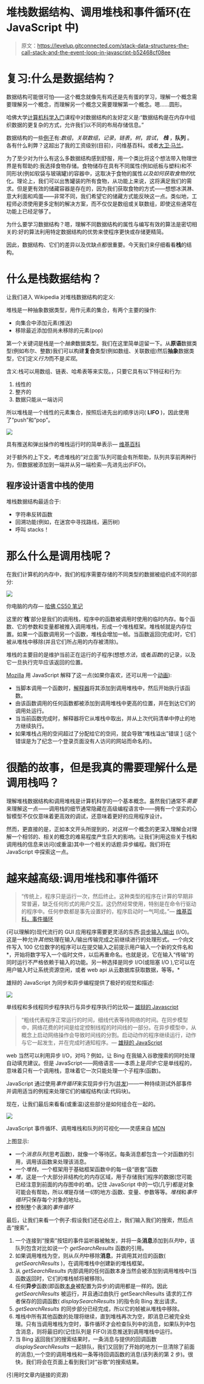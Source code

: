 # 堆栈数据结构、调用堆栈和事件循环(在 JavaScript 中)

> 原文：<https://levelup.gitconnected.com/stack-data-structures-the-call-stack-and-the-event-loop-in-javascript-b52468cf08ee>

# 复习:什么是数据结构？

数据结构可能很可怕——这个概念就像先有鸡还是先有蛋的学习，理解一个概念需要理解另一个概念，而理解另一个概念又需要理解第一个概念。嗯……圆形。

哈佛大学[计算机科学入门](https://cs50.harvard.edu/)课程中对数据结构的友好定义是:“数据结构是在内存中组织数据的更复杂的方式，允许我们以不同的布局存储信息。”

数据结构的一些[例子](https://en.wikipedia.org/wiki/Data_structure)有:*数组*，*关联数组*，*记录*，*链表*，*树*，*尝试*， ***栈*** ，**队列** 。各有什么利弊？这超出了我的工资级别(目前)，问维基百科。或者[大卫·马兰](https://cs.harvard.edu/malan/)。

为了至少对为什么有这么多数据结构感到舒服，用一个类比将这个想法带入物理世界是有帮助的:我选择食物存储。食物储存在具有不同属性(例如纸板与塑料)和不同形状(例如软袋与玻璃罐)的容器中，这取决于食物的属性*以及如何获取食物的*优化。理论上，我们可以出售罐装的所有食物，从功能上来说，这将满足我们的需求。但是更有效的储藏容器是存在的，因为我们获取食物的方式——想想冰淇淋、意大利面和鸡蛋——非常不同，我们希望它的储藏方式能反映这一点。类似地，工程师必须使用更多定制的解决方案，而不仅仅是数组或关联数组，即使这些通常在功能上已经足够了。

为什么要学习数据结构？嗯，理解不同数据结构的属性与编写有效的算法是密切相关的:好的算法利用特定数据结构的优势来使程序更快或存储更精简。

因此，数据结构、它们的差异以及优缺点都很重要。今天我们来仔细看看**栈**的结构。

# 什么是栈数据结构？

让我们进入 Wikipedia 对堆栈数据结构的定义:

堆栈是一种抽象数据类型，用作元素的集合，有两个主要的操作:

*   向集合中添加元素(推送)
*   移除最近添加但尚未移除的元素(pop)

第一个关键词是栈是一个*抽象*数据类型。我们在这里简单逗留一下。从**原语**数据类型(例如布尔、整数)我们可以构建**复合**类型(例如数组、关联数组)然后**抽象**数据类型，它们定义*行为*而不是*实现*。

含义:栈可以用数组、链表、哈希表等来实现。，只要它具有以下特征和行为:

1.  线性的
2.  整齐的
3.  数据只能从一端访问

所以堆栈是一个线性的元素集合，按照后进先出的顺序访问( **LIFO** )，因此使用了“push”和“pop”。

![](img/e720a9d3ce00b7312e45dca4a85a29c4.png)

具有推送和弹出操作的堆栈运行时的简单表示— [维基百科](https://en.wikipedia.org/wiki/Stack_%28abstract_data_type%29)

对于额外的上下文，考虑堆栈的“对立面”队列可能会有所帮助，队列共享前两种行为，但数据被添加到一端并从另一端检索—先进先出(FIFO)。

## 程序设计语言中栈的使用

堆栈数据结构最适合于:

*   字符串反转函数
*   回溯功能(例如，在迷宫中寻找路线，遍历树)
*   呼叫 stacks！

# 那么什么是调用栈呢？

在我们计算机的内存中，我们的程序需要存储的不同类型的数据被组织成不同的部分:

![](img/723dd6504e2f070db61a408aa0badd7b.png)

你电脑的内存— [哈佛 CS50 笔记](https://cs50.harvard.edu/)

这里的'**栈**'部分是我们的调用栈，程序中的函数被调用时使用的临时内存。每个函数、它的参数和变量都被推入调用堆栈，形成一个堆栈框架。堆栈帧就是内存位置。如果一个函数调用另一个函数，堆栈会增加一帧。当函数返回(完成)时，它们被从堆栈中移除(并且它们所占用的内存被清除)。

堆栈的主要目的是维护当前正在运行的子程序(想想*方法*，或者*函数*)的记录，以及它一旦执行完毕应该返回的位置。

[Mozilla](https://developer.mozilla.org/en-US/docs/Glossary/Call_Stack) 用 JavaScript 解释了这一点(如果你喜欢，还可以用一个[动画](https://felixgerschau.com/javascript-event-loop-call-stack/)):

*   当脚本调用一个函数时，[解释器](https://en.wikipedia.org/wiki/Interpreted_language)将其添加到调用堆栈中，然后开始执行该函数。
*   由该函数调用的任何函数都被添加到调用堆栈中更高的位置，并在到达它们的调用处运行。
*   当当前函数完成时，解释器将它从堆栈中取出，并从上次代码清单中停止的地方继续执行。
*   如果堆栈占用的空间超过了分配给它的空间，就会导致“堆栈溢出”错误 [1](https://docs.google.com/document/d/1uF_T0nXlOn51MuX4WEp5ZYzB_NQzrpaaO04CKf3zbZ0/edit#heading=h.lyw97jhob1m3) (这个错误是为了纪念一个登录页面没有人访问的网站而命名的)。

# 很酷的故事，但是我真的需要理解什么是调用栈吗？

理解堆栈数据结构和调用堆栈是计算机科学的一个基本概念。虽然我们通常不*需要*来理解这一点——调用栈的细节通常隐藏在高级编程语言中——拥有一个坚实的心智模型不仅仅意味着更高效的调试，还意味着更好的应用程序设计。

然而，更直接的是，正如本文开头所提到的，对这样一个概念的更深入理解会对理解一个相邻的、相关的概念的难易程度产生巨大的影响。让我们利用这些关于栈和调用栈的信息来访问(或重温)其中一个相关的话题:异步编程。我们将在 JavaScript 中探索这一点。

# 越来越高级:调用堆栈和事件循环

> “传统上，程序只是运行一次，然后终止。这种类型的程序在计算的早期非常普遍，缺乏任何形式的用户交互。这仍然经常使用，特别是在命令行驱动的程序中。任何参数都是事先设置好的，程序启动时一气呵成。”— [维基百科，事件循环](https://en.wikipedia.org/wiki/Event_loop)

(可以理解的)现代流行的 GUI 应用程序需要更灵活的东西:[异步输入/输出](https://en.wikipedia.org/wiki/Asynchronous_I/O) (I/O)。这是一种允许*其他*处理在输入/输出传输完成之前继续进行的处理形式。一个向文件写入 100 亿位数字的程序可以在提交输入之前提示用户输入一个新的文件名和*，开始将数字写入一个临时文件，以后再重命名。也就是说，它在输入“传输”的同时运行不严格依赖于输入的功能。另一种选择是同步 I/O(或阻塞 I/O ),它可以在用户输入时让系统资源空闲，或者 web api 从云数据库获取数据，等等。*

雄辩的 JavaScript 为同步和异步编程提供了极好的视觉和描述:

![](img/296b135e8080ee3b5567930184d8dbf3.png)

单线程和多线程同步程序执行与异步程序执行的比较— [雄辩的 Javascript](https://eloquentjavascript.net/11_async.html)

> “粗线代表程序正常运行的时间，细线代表等待网络的时间。在同步模型中，网络花费的时间是给定控制线程的时间线的一部分。在异步模型中，从概念上启动网络操作会导致时间线的分割。启动动作的程序继续运行，动作与它一起发生，并在完成时通知程序。— [雄辩的 JavaScript](https://eloquentjavascript.net/11_async.html)

web 当然可以利用异步 I/O，对吗？例如，让 Bing 在我输入谷歌搜索的同时处理自动填充建议。但是 JavaScript——网络语言——本质上是*同步*:它是单线程的，意味着只有一个调用栈，意味着它一次只能处理一个子程序(函数)。

JavaScript 通过使用*事件循环*来实现异步行为([并发](https://web.mit.edu/6.005/www/fa14/classes/17-concurrency/))——一种持续测试外部事件并调用适当的例程来处理它们的编程结构(读:代码块)。

现在，让我们最后来看看(或重温)这些部分是如何组合在一起的。

![](img/96ef2defc2551e66f51acca7e7640059.png)

JavaScript 事件循环、调用堆栈和队列的可视化——灵感来自 [MDN](https://developer.mozilla.org/en-US/docs/Web/JavaScript/EventLoop)

上图显示:

*   一个*消息队列*(思考函数)，就像一个等待区。每条消息都包含一个对函数的引用，调用该函数来处理该消息。
*   一个*堆栈*，一个框架用于基础框架函数中的每一级“嵌套”函数
*   *堆*，这是一个大部分非结构化的内存区域，用于存储我们程序的数据(您可能已经注意到前面的内存图中的*堆*)。记住 JavaScript 中的一切(几乎)都是对象可能会有帮助，所以*堆*是存储*一切*的地方:函数、变量、参数等等。*堆栈*和*事件循环*只保存每个对象的地址。
*   控制整个表演的*事件循环*

最后，让我们来看一个例子:假设我们还在必应上，我们输入我们的搜索，然后点击“搜索”。

1.  一个连接到“搜索”按钮的事件监听器被触发，并将一条**消息**添加到*队列*中，该队列包含对比如说一个 *getSearchResults* 函数的引用。
2.  如果调用堆栈为空，则从*队列*中移除**消息**，并调用其对应的函数( *getSearchResults* )，在调用堆栈中创建新的堆栈框架。
3.  从 *getSearchResults* 内部调用的任何函数本身当然会被添加到调用堆栈中(当函数返回时，它们的堆栈帧将被移除)。
4.  任何**异步**函数(即函数[本身](https://stackoverflow.com/questions/9516900/how-can-i-create-an-asynchronous-function-in-javascript)被配置为异步)的调用都是一样的。因此 *getSearchResults* 被运行，并且通过由执行 getSearchResults 请求的工作者保存的回调函数( *displaySearchResults* )的指令向 Bing 发出请求。
5.  *getSearchResults* 的同步部分已经完成，所以它的帧被从堆栈中移除。
6.  堆栈中所有其他函数的处理将继续，直到堆栈再次为空，即消息已被完全处理。只有当调用堆栈为空时，事件循环才会检查队列中的消息，如果队列中包含消息，则将最旧的(记住队列是 FIFO)消息推送到调用堆栈中运行。
7.  当 Bing 返回我们的搜索结果时，一条消息与提供的回调函数 *displaySearchResults* 一起排队，我们又回到了开始的地方(一旦清除了前面的消息),一个空的调用堆栈和一条等待回调函数的消息(该列表的第 2 步)。很快，我们将会在页面上看到我们对“谷歌”的搜索结果。

(引用时文章内链接的资源)